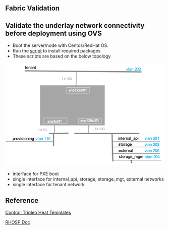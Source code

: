 ## Fabric Validation

Validate the underlay network connectivity before deployment using OVS
----------------------------------------------------------------------

* Boot the server/node with Centos/RedHat OS.
* Run the [script](https://github.com/urao/CC13.x/blob/master/validate_fabric/install_pkgs.sh) to install required packages
* These scripts are based on the below topology

![Physical Node](../demo/images/topo1.png)
* interface for PXE boot
* single interface for internal_api, storage, storage_mgt, external networks
* single interface for tenant network


## Reference
[Contrail Tripleo Heat Templates](https://github.com/Juniper/contrail-tripleo-heat-templates/blob/stable/queens/docu/dpdk_vlan.md)

[RHOSP Doc](https://access.redhat.com/documentation/en-us/red_hat_openstack_platform/9/html/ipv6_networking_for_the_overcloud/configuring_the_overcloud_before_creation)
